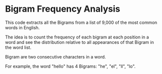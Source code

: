 # Bigram Frequency Analysis

This code extracts all the Bigrams from a list of 9,000 of the most common words in English. 

The idea is to count the frequency of each bigram at each position in a word and see the distribution relative to all appearances of that Bigram in the word list.

Bigram are two consecutive characters in a word.

For example, the word "hello" has 4 Bigrams: "he", "el", "ll", "lo".
